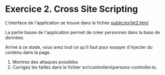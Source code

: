 # Exercice 2. Cross Site Scripting
L'interface de l'application se trouve dans le fichier [public/ex1et2.html](http://localhost:5000/ex1et2.html)

La partie basse de l'application permet de créer personnes dans la base de données.

Arrivé à ce stade, vous avez tout ce qu’il faut pour essayer d'injecter du contenu dans la page.

1. Montrez des attaques possibles
1. Corrigez les failles dans le fichier src\controllers\persons-controller.ts.

